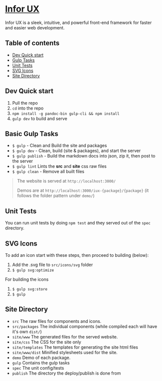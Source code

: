 # [Infor UX](#)

Infor UX is a sleek, intuitive, and powerful front-end framework for faster and easier web development.

## Table of contents
- [Dev Quick start](#dev-quick-start)
- [Gulp Tasks](#other-useful-gulp-tasks)
- [Unit Tests](#unit-tests)
- [SVG Icons](#edit-icons)
- [Site Directory](#site-directory)

## Dev Quick start
1. Pull the repo
1. `cd` into the repo
1. `npm install -g pandoc-bin gulp-cli && npm install`
1. `gulp dev` to build and serve

## Basic Gulp Tasks

- `$ gulp` - Clean and Build the site and packages
- `$ gulp dev` - Clean, build (site & packages), and start the server
- `$ gulp publish` - Build the markdown docs into json, zip it, then post to the server
- `$ gulp lint` Lints the **src** and **site** css raw files
- `$ gulp clean` - Remove all built files

> The website is served at `http://localhost:3000/`
>
> Demos are at `http://localhost:3000/iux-{package}/{package}`
> (it follows the folder pattern under `demo/`)

## Unit Tests
You can run unit tests by doing `npm test` and they served out of the `spec` directory.

## SVG Icons

To add an icon start with these steps, then proceed to building (below):
1. Add the .svg file to `src/icons/svg` folder
1. `$ gulp svg:optimize`

For building the icons
1. `$ gulp svg:store`
2. `$ gulp`

## Site Directory

- `src` The raw files for components and icons.
- `src/packages` The individual components (while compiled each will have it's own `dist/`)
- `site/www` The generated files for the served website.
- `site/css` The CSS for the site only
- `site/templates` The templates for generating the site html files
- `site/www/dist` Minified stylesheets used for the site.
- `demo` Demo of each package.
- `gulp` Contains the gulp tasks
- `spec` The unit config/tests
- `publish` The directory the deploy/publish is done from
